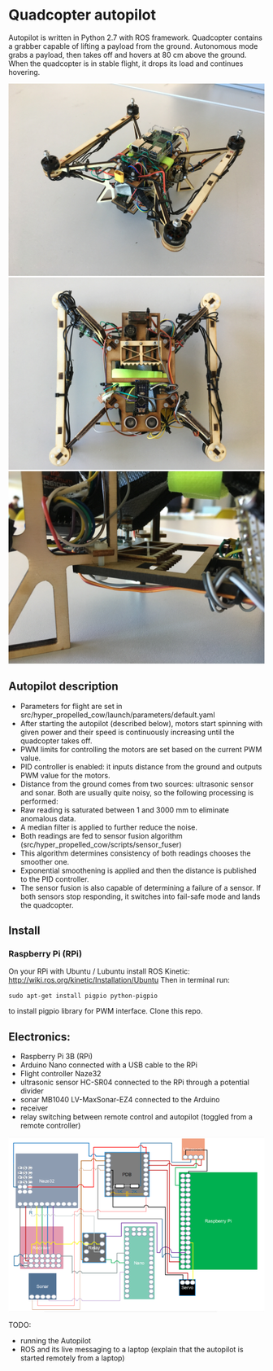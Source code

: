 # Quadcopter autopilot

Autopilot is written in Python 2.7 with ROS framework. Quadcopter contains a grabber capable of lifting a payload from the ground. Autonomous mode grabs a payload, then takes off and hovers at 80 cm above the ground. When the quadcopter is in stable flight, it drops its load and continues hovering.

![overview](img/overview.jpg?raw=true "wiring diagram")
![bottom](img/bottom.jpg?raw=true "wiring diagram")
![grabber](img/grabber.jpg?raw=true "wiring diagram")

## Autopilot description
 - Parameters for flight are set in src/hyper_propelled_cow/launch/parameters/default.yaml
 - After starting the autopilot (described below), motors start spinning with given power and their speed is continuously increasing until the quadcopter takes off.
 - PWM limits for controlling the motors are set based on the current PWM value.
 - PID controller is enabled: it inputs distance from the ground and outputs PWM value for the motors.
 - Distance from the ground comes from two sources: ultrasonic sensor and sonar. Both are usually quite noisy, so the following processing is performed:
 - Raw reading is saturated between 1 and 3000 mm to eliminate anomalous data.
 - A median filter is applied to further reduce the noise.
 - Both readings are fed to sensor fusion algorithm (src/hyper_propelled_cow/scripts/sensor_fuser)
 - This algorithm determines consistency of both readings chooses the smoother one.
 - Exponential smoothening is applied and then the distance is published to the PID controller.
 - The sensor fusion is also capable of determining a failure of a sensor. If both sensors stop responding, it switches into fail-safe mode and lands the quadcopter.

## Install
### Raspberry Pi (RPi)
On your RPi with Ubuntu / Lubuntu install ROS Kinetic: http://wiki.ros.org/kinetic/Installation/Ubuntu
Then in terminal run:
```
sudo apt-get install pigpio python-pigpio
```
to install pigpio library for PWM interface.
Clone this repo.

## Electronics:
 - Raspberry Pi 3B (RPi)
 - Arduino Nano connected with a USB cable to the RPi
 - Flight controller Naze32
 - ultrasonic sensor HC-SR04 connected to the RPi through a potential divider
 - sonar MB1040 LV-MaxSonar-EZ4 connected to the Arduino
 - receiver
 - relay switching between remote control and autopilot (toggled from a remote controller)

![wiring diagram](img/wiring_diagram.png?raw=true "wiring diagram")

TODO:
  - running the Autopilot
  - ROS and its live messaging to a laptop (explain that the autopilot is started remotely from a laptop)
